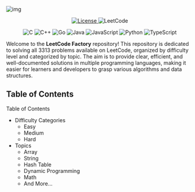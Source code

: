 ![img](https://cdn.discordapp.com/attachments/1293862689210236950/1295076109700042762/image-removebg-preview.png?ex=670d551d&is=670c039d&hm=e7870a871a8f51c8be123541da03ea4aba78dc3328ec3afbb9d18db288f6966f&)


<p align="center">
  <a href="https://github.com/0xhimangshu/discord-http-interaction/blob/main/LICENSE">
    <img src="https://img.shields.io/github/license/0xhimangshu/discord-http-interaction-bot.svg?style=for-the-badge" alt="License">
  </a>
  <img src="https://img.shields.io/badge/LeetCode-000000?style=for-the-badge&logo=LeetCode&logoColor=#d16c06" alt="LeetCode">
</p>

<p align="center">
  <img src="https://img.shields.io/badge/c-%2300599C.svg?style=for-the-badge&logo=c&logoColor=white" alt="C">
  <img src="https://img.shields.io/badge/c++-%2300599C.svg?style=for-the-badge&logo=c%2B%2B&logoColor=white" alt="C++">
  <img src="https://img.shields.io/badge/go-%2300ADD8.svg?style=for-the-badge&logo=go&logoColor=white" alt="Go">
  <img src="https://img.shields.io/badge/java-%23ED8B00.svg?style=for-the-badge&logo=openjdk&logoColor=white" alt="Java">
  <img src="https://img.shields.io/badge/javascript-%23323330.svg?style=for-the-badge&logo=javascript&logoColor=%23F7DF1E" alt="JavaScript">
  <img src="https://img.shields.io/badge/python-3670A0?style=for-the-badge&logo=python&logoColor=ffdd54" alt="Python">
  <img src="https://img.shields.io/badge/typescript-%23007ACC.svg?style=for-the-badge&logo=typescript&logoColor=white" alt="TypeScript">
</p>



Welcome to the **LeetCode Factory** repository! This repository is dedicated to solving all 3313 problems available on LeetCode, organized by difficulty level and categorized by topic. The aim is to provide clear, efficient, and well-documented solutions in multiple programming languages, making it easier for learners and developers to grasp various algorithms and data structures.

## Table of Contents

Table of Contents
  - Difficulty Categories
    - Easy
    - Medium
    - Hard
  - Topics
    - Array
    - String
    - Hash Table
    - Dynamic Programming
    - Math
    - And More...
